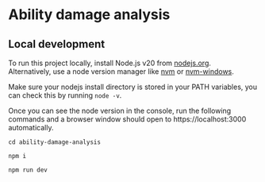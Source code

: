 # Ability damage analysis

## Local development

To run this project locally, install Node.js v20 from [nodejs.org](https://nodejs.org/en).  
Alternatively, use a node version manager like [nvm](https://github.com/nvm-sh/nvm) or [nvm-windows](https://github.com/coreybutler/nvm-windows).  

Make sure your nodejs install directory is stored in your PATH variables, you can check this by running `node -v`.

Once you can see the node version in the console, run the following commands and a browser window should open to https://localhost:3000 automatically.
```
cd ability-damage-analysis

npm i

npm run dev
```
